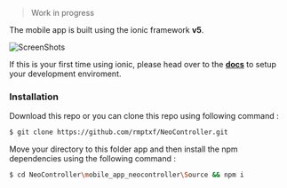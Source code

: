 > Work in progress

The mobile app is built using the ionic framework **v5**.

![ScreenShots](https://github.com/rmptxf/NeoController/blob/master/assets/Neocontroller_app_screenshots.png)

If this is your first time using ionic, please head over to the [**docs**](https://ionicframework.com/docs) to setup your development enviroment.

### Installation
Download this repo or you can clone this repo using following command :
```sh
$ git clone https://github.com/rmptxf/NeoController.git
```
Move your directory to this folder app and then install the npm dependencies using the following command :
```sh
$ cd NeoController\mobile_app_neocontroller\Source && npm i
```
